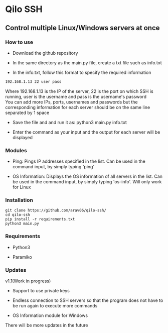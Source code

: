 # Qilo SSH

## Control multiple Linux/Windows servers at once

### How to use
* Download the github repository

* In the same directory as the main.py file, create a txt file such as info.txt

* In the info.txt, follow this format to specify the required information
```txt
192.168.1.13 22 user pass
```
Where 192.168.1.13 is the IP of the server, 22 is the port on which SSH is running, user is the username and pass is the username's password
<br>
You can add more IPs, ports, usernames and passwords but the corresponding information for each server should be on the same line separated by 1 space

* Save the file and and run it as: python3 main.py info.txt

* Enter the command as your input and the output for each server will be displayed

### Modules

* Ping: Pings IP addresses specified in the list. Can be used in the command input, by simply typing 'ping'

* OS Information: Displays the OS information of all servers in the list. Can be used in the command input, by simply typing 'os-info'. Will only work for Linux

### Installation

```
git clone https://github.com/arav06/qilo-ssh/
cd qilo-ssh
pip install -r requirements.txt
python3 main.py
```

### Requirements

* Python3

* Paramiko

### Updates

v1.1(Work in progress)

* Support to use private keys 

* Endless connection to SSH servers so that the program does not have to be run again to execute more commands

* OS Information module for Windows

There will be more updates in the future
